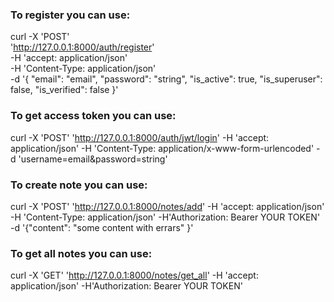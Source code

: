 ### To register you can use:
curl -X 'POST' \
  'http://127.0.0.1:8000/auth/register' \
  -H 'accept: application/json' \
  -H 'Content-Type: application/json' \
  -d '{
  "email": "email",
  "password": "string",
  "is_active": true,
  "is_superuser": false,
  "is_verified": false
}'

### To get access token you can use:
curl -X 'POST'   'http://127.0.0.1:8000/auth/jwt/login'   -H 'accept: application/json'   -H 'Content-Type: application/x-www-form-urlencoded'   -d 'username=email&password=string'

### To create note you can use:
curl -X 'POST' 'http://127.0.0.1:8000/notes/add' -H 'accept: application/json' -H 'Content-Type: application/json' -H'Authorization: Bearer YOUR TOKEN'  -d '{"content": "some content with errars" }'

### To get all notes you can use:
curl -X 'GET' 'http://127.0.0.1:8000/notes/get_all' -H 'accept: application/json' -H'Authorization: Bearer YOUR TOKEN'
